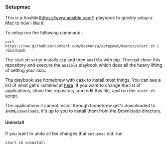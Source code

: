 ### Setupmac

This is a Ansible(https://www.ansible.com/) playbook to quickly setup 
a Mac to how I like it.

To setup run the following command :
```
curl https://raw.githubusercontent.com/daemonza/setupmac/master/start.sh | /bin/bash
```

The start.sh script installs `pip` and then `ansible` with pip.
Then git clone this repository and execure the `ansible` playbook which does
all the heavy lifting of setting your mac.

The playbook use homebrew with cask to install most things. You can see a list of
what get's installed at [here](https://raw.githubusercontent.com/daemonza/setupmac/master/roles/setup/vars/main.yml). If you want to change the list of applications, clone
this repository, and edit this file, and run the `start.sh` script.

The applications it cannot install through homebrew get's downloaded to
`$HOME/Downloads`, it's up to you to install them from the Downloads directory.


#### Uninstall

If you want to undo all the changes that `setupmac` did, run 

```
start.sh uninstall
```
